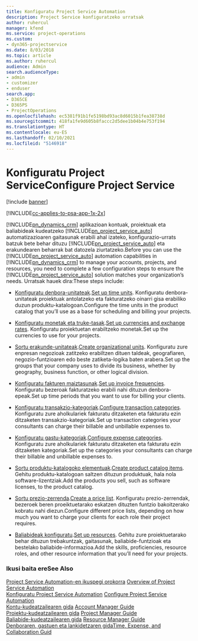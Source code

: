 ```yaml
---
title: Konfiguratu Project Service Automation
description: Project Service konfiguratzeko urratsak
author: ruhercul
manager: kfend
ms.service: project-operations
ms.custom:
- dyn365-projectservice
ms.date: 8/03/2018
ms.topic: article
ms.author: ruhercul
audience: Admin
search.audienceType:
- admin
- customizer
- enduser
search.app:
- D365CE
- D365PS
- ProjectOperations
ms.openlocfilehash: ec5381f91b1fe5198bd93ac8d6015b1fea38738d
ms.sourcegitcommit: 418fa1fe9d605b8faccc2d5dee1b04b4e753f194
ms.translationtype: HT
ms.contentlocale: eu-ES
ms.lasthandoff: 02/10/2021
ms.locfileid: "5146918"
---
```

# <a name="configure-project-service"></a><span data-ttu-id="30cf0-103">Konfiguratu Project Service</span><span class="sxs-lookup"><span data-stu-id="30cf0-103">Configure Project Service</span></span>

[!include [banner](../includes/psa-now-project-operations.md)]

[!INCLUDE[cc-applies-to-psa-app-1x-2x](../includes/cc-applies-to-psa-app-1x-2x.md)]

<span data-ttu-id="30cf0-104">[!INCLUDE[pn_dynamics_crm](../includes/pn-dynamics-crm.md)] aplikazioan kontuak, proiektuak eta baliabideak kudeatzeko [!INCLUDE[pn_project_service_auto](../includes/pn-project-service-auto.md)] automatizazioaren gaitasunak erabili ahal izateko, konfigurazio-urrats batzuk bete behar dituzu [!INCLUDE[pn_project_service_auto](../includes/pn-project-service-auto.md)] eta erakundearen beharrak bat datozela ziurtatzeko.</span><span class="sxs-lookup"><span data-stu-id="30cf0-104">Before you can use the [!INCLUDE[pn_project_service_auto](../includes/pn-project-service-auto.md)] automation capabilities in [!INCLUDE[pn_dynamics_crm](../includes/pn-dynamics-crm.md)] to manage your accounts, projects, and resources, you need to complete a few configuration steps to ensure the [!INCLUDE[pn_project_service_auto](../includes/pn-project-service-auto.md)] solution matches your organization’s needs.</span></span> <span data-ttu-id="30cf0-105">Urratsak hauek dira:</span><span class="sxs-lookup"><span data-stu-id="30cf0-105">These steps include:</span></span>  
  
-   <span data-ttu-id="30cf0-106">[Konfiguratu denbora-unitateak](../psa/set-up-time-units.md).</span><span class="sxs-lookup"><span data-stu-id="30cf0-106">[Set up time units](../psa/set-up-time-units.md).</span></span> <span data-ttu-id="30cf0-107">Konfiguratu denbora-unitateak proiektuak antolatzeko eta fakturatzeko oinarri gisa erabiliko duzun produktu-katalogoan.</span><span class="sxs-lookup"><span data-stu-id="30cf0-107">Configure the time units in the product catalog that you’ll use as a base for scheduling and billing your projects.</span></span>  
  
-   <span data-ttu-id="30cf0-108">[Konfiguratu monetak eta truke-tasak](../psa/set-up-currencies-exchange-rates.md).</span><span class="sxs-lookup"><span data-stu-id="30cf0-108">[Set up currencies and exchange rates](../psa/set-up-currencies-exchange-rates.md).</span></span> <span data-ttu-id="30cf0-109">Konfiguratu proiektuetan erabiltzeko monetak.</span><span class="sxs-lookup"><span data-stu-id="30cf0-109">Set up the currencies to use for your projects.</span></span>  
  
-   <span data-ttu-id="30cf0-110">[Sortu erakunde-unitateak](../psa/create-organizational-units.md).</span><span class="sxs-lookup"><span data-stu-id="30cf0-110">[Create organizational units](../psa/create-organizational-units.md).</span></span> <span data-ttu-id="30cf0-111">Konfiguratu zure enpresan negozioak zatitzeko erabiltzen dituen taldeak, geografiaren, negozio-funtzioaren edo beste zatiketa-logika baten arabera.</span><span class="sxs-lookup"><span data-stu-id="30cf0-111">Set up the groups that your company uses to divide its business, whether by geography, business function, or other logical division.</span></span>  
  
-   <span data-ttu-id="30cf0-112">[Konfiguratu fakturen maiztasunak](../psa/set-up-invoice-frequencies.md).</span><span class="sxs-lookup"><span data-stu-id="30cf0-112">[Set up invoice frequencies](../psa/set-up-invoice-frequencies.md).</span></span> <span data-ttu-id="30cf0-113">Konfiguratu bezeroak fakturatzeko erabili nahi dituzun denbora-epeak.</span><span class="sxs-lookup"><span data-stu-id="30cf0-113">Set up time periods that you want to use for billing your clients.</span></span>  
  
-   <span data-ttu-id="30cf0-114">[Konfiguratu transakzio-kategoriak](../psa/configure-transaction-categories.md).</span><span class="sxs-lookup"><span data-stu-id="30cf0-114">[Configure transaction categories](../psa/configure-transaction-categories.md).</span></span> <span data-ttu-id="30cf0-115">Konfiguratu zure aholkulariek fakturatu ditzaketen eta fakturatu ezin ditzaketen transakzio-kategoriak.</span><span class="sxs-lookup"><span data-stu-id="30cf0-115">Set up transaction categories your consultants can charge their billable and unbillable expenses to.</span></span>  
  
-   <span data-ttu-id="30cf0-116">[Konfiguratu gastu-kategoriak](../psa/configure-expense-categories.md).</span><span class="sxs-lookup"><span data-stu-id="30cf0-116">[Configure expense categories](../psa/configure-expense-categories.md).</span></span> <span data-ttu-id="30cf0-117">Konfiguratu zure aholkulariek fakturatu ditzaketen eta fakturatu ezin ditzaketen kategoriak.</span><span class="sxs-lookup"><span data-stu-id="30cf0-117">Set up the categories your consultants can charge their billable and unbillable expenses to.</span></span>  
  
-   <span data-ttu-id="30cf0-118">[Sortu produktu-katalogoko elementuak](../psa/create-product-catalog-items.md).</span><span class="sxs-lookup"><span data-stu-id="30cf0-118">[Create product catalog items](../psa/create-product-catalog-items.md).</span></span> <span data-ttu-id="30cf0-119">Gehitu produktu-katalogoan saltzen dituzun produktuak, hala nola software-lizentziak.</span><span class="sxs-lookup"><span data-stu-id="30cf0-119">Add the products you sell, such as software licenses, to the product catalog.</span></span>  
  
-   <span data-ttu-id="30cf0-120">[Sortu prezio-zerrenda](../psa/create-price-list.md).</span><span class="sxs-lookup"><span data-stu-id="30cf0-120">[Create a price list](../psa/create-price-list.md).</span></span> <span data-ttu-id="30cf0-121">Konfiguratu prezio-zerrendak, bezeroek beren proeiktuetarako eskatzen dituzten funtzio bakoitzerako kobratu nahi diezun.</span><span class="sxs-lookup"><span data-stu-id="30cf0-121">Configure different price lists, depending on how much you want to charge your clients for each role their project requires.</span></span>  
  
-   <span data-ttu-id="30cf0-122">[Baliabideak konfiguratu](../psa/set-up-resources.md).</span><span class="sxs-lookup"><span data-stu-id="30cf0-122">[Set up resources](../psa/set-up-resources.md).</span></span> <span data-ttu-id="30cf0-123">Gehitu zure proiektuetarako behar dituzun trebakuntzak, gaitasunak, baliabide-funtzioak eta bestelako baliabide-informazioa.</span><span class="sxs-lookup"><span data-stu-id="30cf0-123">Add the skills, proficiencies, resource roles, and other resource information that you’ll need for your projects.</span></span>  
  
### <a name="see-also"></a><span data-ttu-id="30cf0-124">Ikusi baita ere</span><span class="sxs-lookup"><span data-stu-id="30cf0-124">See Also</span></span>  
 <span data-ttu-id="30cf0-125">[Project Service Automation-en ikuspegi orokorra](../psa/overview.md) </span><span class="sxs-lookup"><span data-stu-id="30cf0-125">[Overview of Project Service Automation](../psa/overview.md) </span></span>  
 <span data-ttu-id="30cf0-126">[Konfiguratu Project Service Automation](../psa/configure.md) </span><span class="sxs-lookup"><span data-stu-id="30cf0-126">[Configure Project Service Automation](../psa/configure.md) </span></span>  
 <span data-ttu-id="30cf0-127">[Kontu-kudeatzailearen gida](../psa/account-manager-guide.md) </span><span class="sxs-lookup"><span data-stu-id="30cf0-127">[Account Manager Guide](../psa/account-manager-guide.md) </span></span>  
 <span data-ttu-id="30cf0-128">[Proiektu-kudeatzailearen gida](../psa/project-manager-guide.md) </span><span class="sxs-lookup"><span data-stu-id="30cf0-128">[Project Manager Guide](../psa/project-manager-guide.md) </span></span>  
 <span data-ttu-id="30cf0-129">[Baliabide-kudeatzailearen gida](../psa/resource-manager-guide.md) </span><span class="sxs-lookup"><span data-stu-id="30cf0-129">[Resource Manager Guide](../psa/resource-manager-guide.md) </span></span>  
 [<span data-ttu-id="30cf0-130">Denboraren, gastuen eta lankidetzaren gida</span><span class="sxs-lookup"><span data-stu-id="30cf0-130">Time, Expense, and Collaboration Guid</span></span>](../psa/time-expense-collaboration-guide.md)
